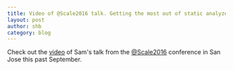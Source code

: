 ```yaml
---
title: Video of @Scale2016 talk. Getting the most out of static analyzers
layout: post
author: shb
category: blog
---
```

Check out the [video](https://atscaleconference.com/videos/getting-the-most-out-of-static-analyzers) of Sam's talk from the [@Scale2016](https://atscaleconference.com/events/main-event) conference in San Jose this past September. 



